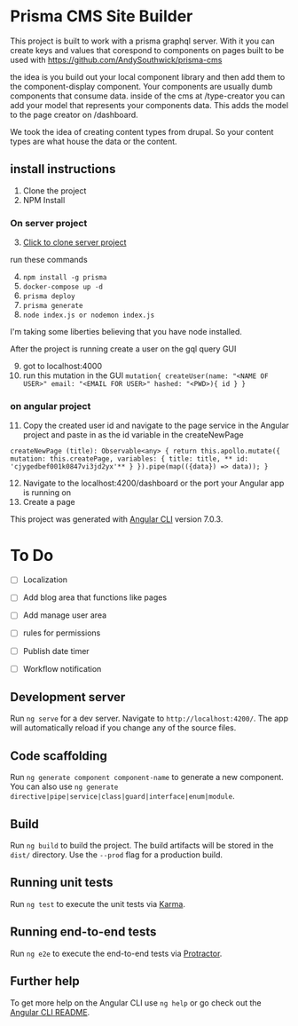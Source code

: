 # Prisma CMS Site Builder
This project is built to work with a prisma graphql server.
With it you can create keys and values that corespond to components on pages
built to be used with https://github.com/AndySouthwick/prisma-cms

the idea is you build out your local component library and then add them to the component-display component. Your components are usually dumb components
that consume data. inside of the cms at /type-creator you can add your model that represents
your components data. This adds the model to the page creator on /dashboard.  

We took the idea of creating content types from drupal. So your content types are what house the data or the content.

## install instructions

1. Clone the project
2. NPM Install
### On server project

3. [Click to clone server project](https://github.com/AndySouthwick/prisma-cms)

run these commands

4. `npm install -g prisma`
5. `docker-compose up -d`
6. `prisma deploy`
7. `prisma generate`
8. `node index.js or nodemon index.js`

I'm taking some liberties believing that you have node installed.

After the project is running create a user on the gql query GUI

9. got to localhost:4000
10. run this mutation in the GUI ```mutation{ createUser(name: "<NAME OF USER>" email: "<EMAIL FOR USER>" hashed: "<PWD>){ id } }```

### on angular project
11. Copy the created user id and navigate to the page service in the Angular project and paste in as the id variable in the createNewPage 
```function
createNewPage (title): Observable<any> { return this.apollo.mutate({ mutation: this.createPage, variables: { title: title, ** id: 'cjygedbef001k0847vi3jd2yx'** } }).pipe(map(({data}) => data)); }
```

12. Navigate to the localhost:4200/dashboard or the port your Angular app is running on
13. Create a page


This project was generated with [Angular CLI](https://github.com/angular/angular-cli) version 7.0.3.

# To Do
- [ ] Localization
- [ ] Add blog area that functions like pages
- [ ] Add manage user area
- [ ] rules for permissions
- [ ] Publish date timer
- [ ] Workflow notification


## Development server

Run `ng serve` for a dev server. Navigate to `http://localhost:4200/`. The app will automatically reload if you change any of the source files.

## Code scaffolding

Run `ng generate component component-name` to generate a new component. You can also use `ng generate directive|pipe|service|class|guard|interface|enum|module`.

## Build

Run `ng build` to build the project. The build artifacts will be stored in the `dist/` directory. Use the `--prod` flag for a production build.

## Running unit tests

Run `ng test` to execute the unit tests via [Karma](https://karma-runner.github.io).

## Running end-to-end tests

Run `ng e2e` to execute the end-to-end tests via [Protractor](http://www.protractortest.org/).

## Further help

To get more help on the Angular CLI use `ng help` or go check out the [Angular CLI README](https://github.com/angular/angular-cli/blob/master/README.md).



